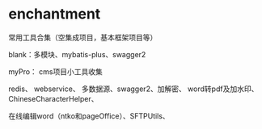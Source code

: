 # enchantment
常用工具合集（空集成项目，基本框架项目等）

blank：多模块、mybatis-plus、swagger2



myPro： cms项目小工具收集

redis、 webservice、 多数据源、swagger2、加解密、 word转pdf及加水印、ChineseCharacterHelper、

在线编辑word（ntko和pageOffice）、SFTPUtils、 